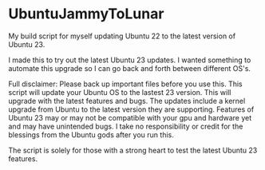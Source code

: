 # UbuntuJammyToLunar
My build script for myself updating Ubuntu 22 to the latest version of Ubuntu 23. 

I made this to try out the latest Ubuntu 23 updates. I wanted something to automate this upgrade so I can go back and forth between different OS's.

Full disclaimer:
Please back up important files before you use this. This script will update your Ubuntu OS to the lastest 23 version. This will upgrade with the latest features and bugs. The updates include a kernel upgrade from Ubuntu to the latest version they are supporting. Features of Ubuntu 23 may or may not be compatible with your gpu and hardware yet and may have unintended bugs. I take no responsibility or credit for the blessings from the Ubuntu gods after you run this.

The script is solely for those with a strong heart to test the latest Ubuntu 23 features.

